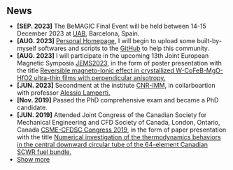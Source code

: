 <h1 id="news"></h1>

<h2 style="margin: 30px 0px 10px;">News</h2>

<ul>

<li><strong>[SEP. 2023]</strong> The BeMAGIC Final Event will be held between 14-15 December 2023 at <span style="color:#e74d3c"><a href="https://www.uab.cat/web/universitat-autonoma-de-barcelona-1345467954774.html">UAB</a></span>, Barcelona, Spain.</li>	
<li><strong>[AUG. 2023]</strong> <a href="https://song-chen1.github.io/">Personal Homepage</a>, I will begin to upload some built-by-myself softwares and scripts to the <span style="color:#e74d3c"><a href="https://github.com/song-chen1/">GitHub</a></span> to help this community.</li>
<li><strong>[AUG. 2023]</strong> I will participate in the upcoming 13th Joint European Magnetic Symposia <a href="https://www.jems2023.es/">JEMS2023</a>, in the form of poster presentation with the title <span style="color:#e74d3c"><a href="./assets/files/JEMS2023_Song">Reversible magneto-Ionic effect in crystallized W-CoFeB-MgO-HfO2 ultra-thin films with perpendicular anisotropy.</a></span></li>
<li><strong>[JUN. 2023]</strong> Secondment at the institute <a href="https://www.imm.cnr.it/">CNR-IMM</a>, in collarboartion with professor <span style="color:#e74d3c"><a href="https://www.mdm.imm.cnr.it/users/lamperti-alessio">Alessio Lamperti.</a></span></li>
<li><strong>[Nov. 2019]</strong> Passed the PhD comprehensive exam and became a PhD candidate.
<li><strong>[JUN. 2019]</strong> Attended Joint Congress of the Canadian Society for Mechanical Engineering and CFD Society of Canada, London, Ontario, Canada <a href="https://www.eng.uwo.ca/csme-cfdsc/">CSME-CFDSC Congress 2019</a>, in the form of paper presentation with the title <span style="color:#e74d3c"><a href="./assets/files/CSME-CFDSC2019_Han.pdf">Numerical investigation of the thermodynamics behaviors in the central downward circular tube of the 64-element Canadian SCWR fuel bundle.</a></span></li>


<li> <a href="javascript:toggle_vis('newsmore')">Show more</a> </li>
<div id="newsmore" style="display:none">
<li><strong>[May. 2018]</strong> Join the <a href="https://www.uwo.ca/">Western University</a>, involved in the <a href="https://www.eng.uwo.ca/mechanical/">Mechanical and Materials Engineering</a> PhD program (Research area: Thermofluids).</li>
</div>
</ul>
